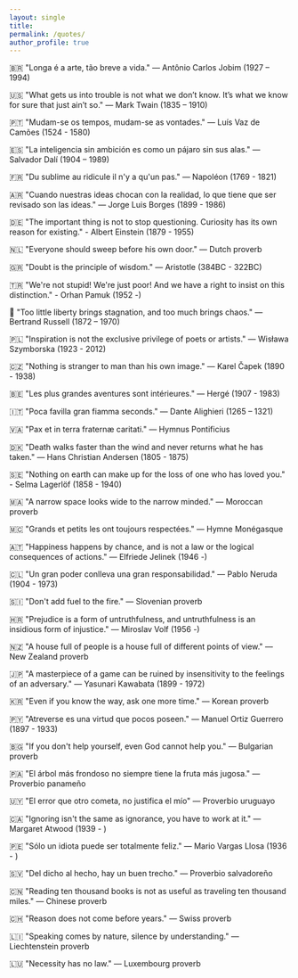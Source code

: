 ```yaml
---
layout: single
title: 
permalink: /quotes/
author_profile: true
---
```


🇧🇷 "Longa é a arte, tão breve a vida." — Antônio Carlos Jobim (1927 – 1994)

🇺🇸 "What gets us into trouble is not what we don’t know. It’s what we know for sure that just ain’t so." — Mark Twain (1835 – 1910)

🇵🇹 "Mudam-se os tempos, mudam-se as vontades." — Luís Vaz de Camões (1524 - 1580)

🇪🇸 "La inteligencia sin ambición es como un pájaro sin sus alas." — Salvador Dalí (1904 – 1989)
 
🇫🇷 "Du sublime au ridicule il n'y a qu'un pas." — Napoléon (1769 - 1821)
 
🇦🇷 "Cuando nuestras ideas chocan con la realidad, lo que tiene que ser revisado son las ideas." — Jorge Luis Borges (1899 - 1986)

🇩🇪 "The important thing is not to stop questioning. Curiosity has its own reason for existing." - Albert Einstein (1879 - 1955)

🇳🇱 "Everyone should sweep before his own door." — Dutch proverb

🇬🇷 "Doubt is the principle of wisdom." — Aristotle (384BC - 322BC)

🇹🇷 "We're not stupid! We're just poor! And we have a right to insist on this distinction." - Orhan Pamuk (1952 -)

🏴󠁧󠁢󠁥󠁮󠁧󠁿 "Too little liberty brings stagnation, and too much brings chaos." — Bertrand Russell (1872 – 1970)

🇵🇱 "Inspiration is not the exclusive privilege of poets or artists." — Wisława Szymborska (1923 - 2012)

🇨🇿 "Nothing is stranger to man than his own image." — Karel Čapek (1890 - 1938)

🇧🇪 "Les plus grandes aventures sont intérieures." — Hergé (1907 - 1983)

🇮🇹 "Poca favilla gran fiamma seconds." — Dante Alighieri (1265 – 1321)

🇻🇦 "Pax et in terra fraternæ caritati." — Hymnus Pontificius

🇩🇰 "Death walks faster than the wind and never returns what he has taken." — Hans Christian Andersen (1805 - 1875)

🇸🇪 "Nothing on earth can make up for the loss of one who has loved you." - Selma Lagerlöf (1858 - 1940)

🇲🇦 "A narrow space looks wide to the narrow minded." — Moroccan proverb

🇲🇨 "Grands et petits les ont toujours respectées." — Hymne Monégasque

🇦🇹 "Happiness happens by chance, and is not a law or the logical consequences of actions." — Elfriede Jelinek (1946 -)

🇨🇱 "Un gran poder conlleva una gran responsabilidad." — Pablo Neruda (1904 - 1973)

🇸🇮 "Don't add fuel to the fire." — Slovenian proverb

🇭🇷 "Prejudice is a form of untruthfulness, and untruthfulness is an insidious form of injustice." — Miroslav Volf (1956 -)

🇳🇿 "A house full of people is a house full of different points of view." — New Zealand proverb

🇯🇵 "A masterpiece of a game can be ruined by insensitivity to the feelings of an adversary." — Yasunari Kawabata (1899 - 1972)

🇰🇷 "Even if you know the way, ask one more time." — Korean proverb

🇵🇾 "Atreverse es una virtud que pocos poseen." — Manuel Ortiz Guerrero (1897 - 1933)

🇧🇬 "If you don't help yourself, even God cannot help you." — Bulgarian proverb

🇵🇦 "El árbol más frondoso no siempre tiene la fruta más jugosa." — Proverbio panameño

🇺🇾 "El error que otro cometa, no justifica el mío" — Proverbio uruguayo

🇨🇦 "Ignoring isn't the same as ignorance, you have to work at it." — Margaret Atwood (1939 - )

🇵🇪 "Sólo un idiota puede ser totalmente feliz." — Mario Vargas Llosa (1936 - )

🇸🇻 "Del dicho al hecho, hay un buen trecho." — Proverbio salvadoreño

🇨🇳 "Reading ten thousand books is not as useful as traveling ten thousand miles." — Chinese proverb

🇨🇭 "Reason does not come before years." — Swiss proverb

🇱🇮 "Speaking comes by nature, silence by understanding." — Liechtenstein proverb

🇱🇺 "Necessity has no law." — Luxembourg proverb

